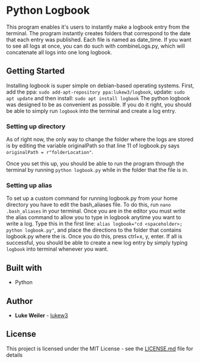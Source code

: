 # Python Logbook
This program enables it's users to instantly make a logbook entry from the terminal. The program instantly creates folders that correspond to the date that each entry was published. Each file is named as date_time. If you want to see all logs at once, you can do such with combineLogs.py, which will concatenate all logs into one long logbook.

## Getting Started
Installing logbook is super simple on debian-based operating systems.
First, add the ppa: `sudo add-apt-repository ppa:lukew3/logbook`, update: `sudo apt update` and then install: `sudo apt install logbook`
The python logbook was designed to be as convenient as possible. If you do it right, you should be able to simply run `logbook` into the terminal and create a log entry.

### Setting up directory
As of right now, the only way to change the folder where the logs are stored is by editing the variable originalPath so that line 11 of logbook.py says `originalPath = r"folderLocation"`.

Once you set this up, you should be able to run the program through the terminal by running `python logbook.py` while in the folder that the file is in.

### Setting up alias
To set up a custom command for running logbook.py from your home directory you have to edit the bash_aliases file. To do this, run `nano .bash_aliases` in your terminal. Once you are in the editor you must write the alias command to allow you to type in logbook anytime you want to write a log. Type this in the first line: `alias logbook="cd <spaceholder>; python logbook.py"`, and place the directions to the folder that contains logbook.py where the <spaceholder> is. Once you do this, press ctrl+x, y, enter. If all is successful, you should be able to create a new log entry by simply typing `logbook` into terminal whenever you want.

## Built with
* Python

## Author

* **Luke Weiler** - [lukew3](https://github.com/lukew3)

## License

This project is licensed under the MIT License - see the [LICENSE.md](LICENSE.md) file for details
